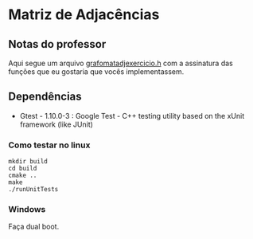 # Matriz de Adjacências

## Notas do professor

Aqui segue um arquivo [grafomatadjexercicio.h](https://github.com/eduardolfalcao/edii/blob/master/src/grafos/grafomatadjexercicio.h)
com a assinatura das funções que eu gostaria que vocês implementassem.

## Dependências
 - Gtest - 1.10.0-3 : Google Test -
   C++ testing utility based on the xUnit framework (like JUnit)

### Como testar no linux
```shell
mkdir build
cd build
cmake ..
make 
./runUnitTests
```

### Windows
Faça dual boot.